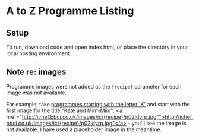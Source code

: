 # A to Z Programme Listing 

## Setup
To run, download code and open index.html, or place the directory in your local hosting environment. 

## Note re: images
Programme images were not added as the <code>{recipe}</code> parameter for each image was not available.  

For example, take <a href="https://ibl.api.bbci.co.uk/ibl/v1/atoz/k/programmes"> programmes starting with the letter 'K'</a> and start with the first image for the title "Kate and Mim-Mim": <a href="http://ichef.bbci.co.uk/images/ic/{recipe}/p02ldyrp.jpg"">http://ichef.bbci.co.uk/images/ic/{recipe}/p02ldyrp.jpg"</a> - you'll see the image is not available. I have used a placeholder image in the meantime. 

 
